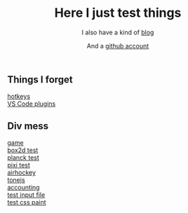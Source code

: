 
<header>
    <h1>Here I just test things</h1>
    <p>I also have a kind of <a href="https://backslash.site">blog</a></p>
    <p>And a <a href="https://github.com/atlemagnussen">github account</a></p>
</header>
<section>
    <h2>Things I forget</h2>
    <p class="links">
        <a href="hotkeys">hotkeys</a><br />
        <a href="vsplugins">VS Code plugins</a><br />
    </p>
    <h2>Div mess</h2>
    <p class="links">
        <a href="pages/game">game</a><br />
        <a href="pages/box2d">box2d test</a><br />
        <a href="pages/planck">planck test</a><br />
        <a href="pages/pixitest">pixi test</a><br />
        <a href="pages/airhockey">airhockey</a><br />
        <a href="pages/tonejs">tonejs</a><br />
        <a href="pages/acc">accounting</a><br />
        <a href="pages/inputfile">test input file</a><br />
        <a href="pages/testcsspaint">test css paint</a><br />
    </p>
</section>
